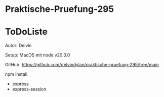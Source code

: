 # Praktische-Pruefung-295

# ToDoListe

Autor: Delvin

Setup: MacOS mit node v20.3.0

GitHub: https://github.com/delvindylan/praktische-pruefung-295/tree/main

npm install: 
- express
- express-session